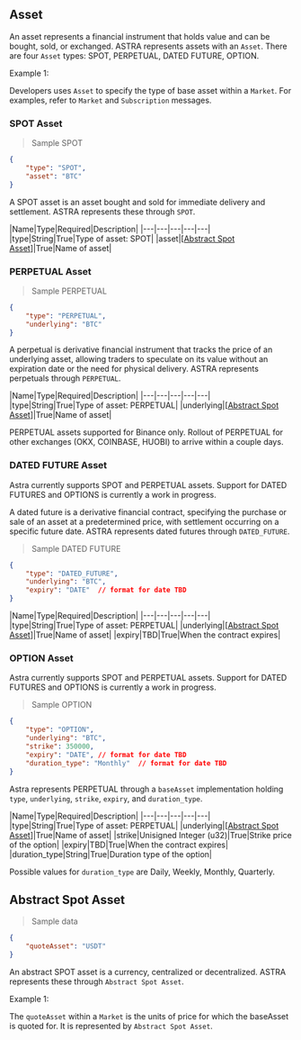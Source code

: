 ## Asset

An asset represents a financial instrument that holds value and can be bought, sold, or exchanged. ASTRA represents assets with an `Asset`. There are four `Asset` types: SPOT, PERPETUAL, DATED FUTURE, OPTION.

<!-- Currently, Astra provides support for SPOT and PERPETUALS. -->

Example 1: 

Developers uses `Asset` to specify the type of base asset within a `Market`. For examples, refer to `Market` and `Subscription` messages. 

### SPOT Asset

> Sample SPOT

```json
{
    "type": "SPOT",
    "asset": "BTC"
}
```

A SPOT asset is an asset bought and sold for immediate delivery and settlement. ASTRA represents these through `SPOT`. 

<!-- Example 1:

Developers uses `SPOT`, a type of `Asset`, to specify the type of base asset within a `Market`. For examples, refer to `Market` and `Subscription` messages.  -->


|Name|Type|Required|Description|
|---|---|---|---|---|
|type|String|True|Type of asset: SPOT|
|asset|[[Abstract Spot Asset](#abstract-spot-asset)]|True|Name of asset|

### PERPETUAL Asset

> Sample PERPETUAL

```json
{
    "type": "PERPETUAL",
    "underlying": "BTC"
}
```

A perpetual is derivative financial instrument that tracks the price of an underlying asset, allowing traders to speculate on its value without an expiration date or the need for physical delivery. ASTRA represents perpetuals through `PERPETUAL`.

|Name|Type|Required|Description|
|---|---|---|---|---|
|type|String|True|Type of asset: PERPETUAL|
|underlying|[[Abstract Spot Asset](#abstract-spot-asset)]|True|Name of asset|

<aside class="notice">
PERPETUAL assets supported for Binance only. Rollout of PERPETUAL for other exchanges (OKX, COINBASE, HUOBI) to arrive within a couple days.
</aside>

### DATED FUTURE Asset

<aside class="notice">
Astra currently supports SPOT and PERPETUAL assets. Support for DATED FUTURES and OPTIONS is currently a work in progress.
</aside>

A dated future is a derivative financial contract, specifying the purchase or sale of an asset at a predetermined price, with settlement occurring on a specific future date. ASTRA represents dated futures through `DATED_FUTURE`.

> Sample DATED FUTURE

```json
{
    "type": "DATED_FUTURE",
    "underlying": "BTC",
    "expiry": "DATE"  // format for date TBD
}
```

|Name|Type|Required|Description|
|---|---|---|---|---|
|type|String|True|Type of asset: PERPETUAL|
|underlying|[[Abstract Spot Asset](#abstract-spot-asset)]|True|Name of asset|
|expiry|TBD|True|When the contract expires|

### OPTION Asset

<aside class="notice">
Astra currently supports SPOT and PERPETUAL assets. Support for DATED FUTURES and OPTIONS is currently a work in progress.
</aside>


> Sample OPTION

```json
{
    "type": "OPTION",
    "underlying": "BTC",
    "strike": 350000,
    "expiry": "DATE", // format for date TBD
    "duration_type": "Monthly"  // format for date TBD
}
```

Astra represents PERPETUAL through a `baseAsset` implementation holding `type`, `underlying`, `strike`, `expiry`, and `duration_type`.


|Name|Type|Required|Description|
|---|---|---|---|---|
|type|String|True|Type of asset: PERPETUAL|
|underlying|[[Abstract Spot Asset](#abstract-spot-asset)]|True|Name of asset|
|strike|Unisigned Integer (u32)|True|Strike price of the option|
|expiry|TBD|True|When the contract expires|
|duration_type|String|True|Duration type of the option|

<aside class="notice">
Possible values for <code>duration_type</code> are Daily, Weekly, Monthly, Quarterly.
</aside>


## Abstract Spot Asset

> Sample data

```json
{
    "quoteAsset": "USDT"
}
```

An abstract SPOT asset is a currency, centralized or decentralized. ASTRA represents these through `Abstract Spot Asset`.

Example 1: 

The `quoteAsset` within a `Market` is the units of price for which the baseAsset is quoted for. It is represented by `Abstract Spot Asset`.

